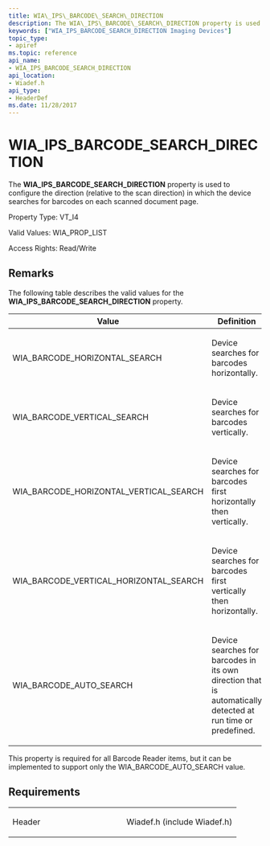 ```yaml
---
title: WIA\_IPS\_BARCODE\_SEARCH\_DIRECTION
description: The WIA\_IPS\_BARCODE\_SEARCH\_DIRECTION property is used to configure the direction (relative to the scan direction) in which the device searches for barcodes on each scanned document page.
keywords: ["WIA_IPS_BARCODE_SEARCH_DIRECTION Imaging Devices"]
topic_type:
- apiref
ms.topic: reference
api_name:
- WIA_IPS_BARCODE_SEARCH_DIRECTION
api_location:
- Wiadef.h
api_type:
- HeaderDef
ms.date: 11/28/2017
---
```


# WIA\_IPS\_BARCODE\_SEARCH\_DIRECTION


The **WIA\_IPS\_BARCODE\_SEARCH\_DIRECTION** property is used to configure the direction (relative to the scan direction) in which the device searches for barcodes on each scanned document page.




Property Type: VT\_I4

Valid Values: WIA\_PROP\_LIST

Access Rights: Read/Write

## Remarks

The following table describes the valid values for the **WIA\_IPS\_BARCODE\_SEARCH\_DIRECTION** property.

<table>
<colgroup>
<col width="50%" />
<col width="50%" />
</colgroup>
<thead>
<tr class="header">
<th>Value</th>
<th>Definition</th>
</tr>
</thead>
<tbody>
<tr class="odd">
<td><p>WIA_BARCODE_HORIZONTAL_SEARCH</p></td>
<td><p>Device searches for barcodes horizontally.</p></td>
</tr>
<tr class="even">
<td><p>WIA_BARCODE_VERTICAL_SEARCH</p></td>
<td><p>Device searches for barcodes vertically.</p></td>
</tr>
<tr class="odd">
<td><p>WIA_BARCODE_HORIZONTAL_VERTICAL_SEARCH</p></td>
<td><p>Device searches for barcodes first horizontally then vertically.</p></td>
</tr>
<tr class="even">
<td><p>WIA_BARCODE_VERTICAL_HORIZONTAL_SEARCH</p></td>
<td><p>Device searches for barcodes first vertically then horizontally.</p></td>
</tr>
<tr class="odd">
<td><p>WIA_BARCODE_AUTO_SEARCH</p></td>
<td><p>Device searches for barcodes in its own direction that is automatically detected at run time or predefined.</p></td>
</tr>
</tbody>
</table>

 

This property is required for all Barcode Reader items, but it can be implemented to support only the WIA\_BARCODE\_AUTO\_SEARCH value.

## Requirements

<table>
<colgroup>
<col width="50%" />
<col width="50%" />
</colgroup>
<tbody>
<tr class="odd">
<td><p>Header</p></td>
<td>Wiadef.h (include Wiadef.h)</td>
</tr>
</tbody>
</table>

 

 





